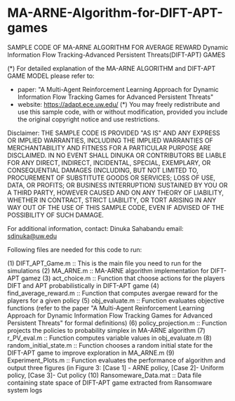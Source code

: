 # MA-ARNE-Algorithm-for-DIFT-APT-games

SAMPLE CODE OF MA-ARNE ALGORITHM FOR AVERAGE REWARD Dynamic Information Flow Tracking-Advanced Persistent Threats(DIFT-APT) GAMES

(*) For detailed explanation of the MA-ARNE ALGORITHM and DIFT-APT GAME MODEL please refer to:
   - paper: "A Multi-Agent Reinforcement Learning Approach for Dynamic Information Flow Tracking Games for Advanced Persistent Threats"
   - website: https://adapt.ece.uw.edu/
(*) You may freely redistribute and use this sample code, with or without modification, provided you include the original copyright notice and use restrictions.

Disclaimer: THE SAMPLE CODE IS PROVIDED "AS IS" AND ANY EXPRESS OR IMPLIED WARRANTIES, INCLUDING THE IMPLIED WARRANTIES OF MERCHANTABILITY AND FITNESS FOR A 
PARTICULAR PURPOSE ARE DISCLAIMED. IN NO EVENT SHALL DINUKA OR CONTRIBUTORS BE LIABLE FOR ANY DIRECT, INDIRECT, INCIDENTAL, SPECIAL, EXEMPLARY, OR CONSEQUENTIAL 
DAMAGES (INCLUDING, BUT NOT LIMITED TO, PROCUREMENT OF SUBSTITUTE GOODS OR SERVICES; LOSS OF USE, DATA, OR PROFITS; OR BUSINESS INTERRUPTION) SUSTAINED BY YOU 
OR A THIRD PARTY, HOWEVER CAUSED AND ON ANY THEORY OF LIABILITY, WHETHER IN CONTRACT, STRICT LIABILITY, OR TORT ARISING IN ANY WAY OUT OF THE USE OF THIS SAMPLE 
CODE, EVEN IF ADVISED OF THE POSSIBILITY OF SUCH DAMAGE.

For additional information, contact:
Dinuka Sahabandu
email: sdinuka@uw.edu

Following files are needed for this code to run:

(1) DIFT_APT_Game.m :: This is the main file you need to run for the simulations
(2) MA_ARNE.m :: MA-ARNE algorithm implementation for DIFT-APT gamez
(3) act_choice.m :: Function that choose actions for the players DIFT and APT probabilistically in DIFT-APT game
(4) find_average_reward.m :: Function that computes avergae reward for the players for a given policy
(5) obj_evaluate.m :: Function evaluates objective functions (refer to the paper "A Multi-Agent Reinforcement Learning Approach for Dynamic Information Flow Tracking Games for Advanced Persistent Threats" for formal definitions)
(6) policy_projection.m :: Function projects the policies to probability simplex in MA-ARNE algorithm 
(7) r_PV_eval.m :: Function computes variable values in obj_evaluate.m
(8) random_initial_state.m :: Function chooses a random initial state for the DIFT-APT game to improve exploration in MA_ARNE.m
(9) Experiment_Plots.m :: Function evaluates the performance of algorithm and output three figures (in Figure 3: [Case 1] - ARNE policy, [Case 2]- Uniform policy, [Case 3]- Cut policy
(10) Ransomeware_Data.mat :: Data file containing state space of DIFT-APT game extracted from Ransomware system logs
